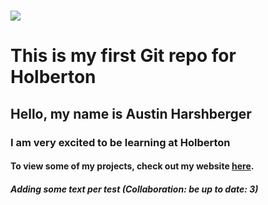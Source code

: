 # ![](https://redsplum.files.wordpress.com/2016/02/hello.gif?w=552&h=276&zoom=2)
# This is my first Git repo for Holberton
## Hello, my name is Austin Harshberger
### I am very excited to be learning at Holberton
#### To view some of my projects, check out my website [here](https://devrobot.live/).
##### Adding some text per test (Collaboration: be up to date: 3)
